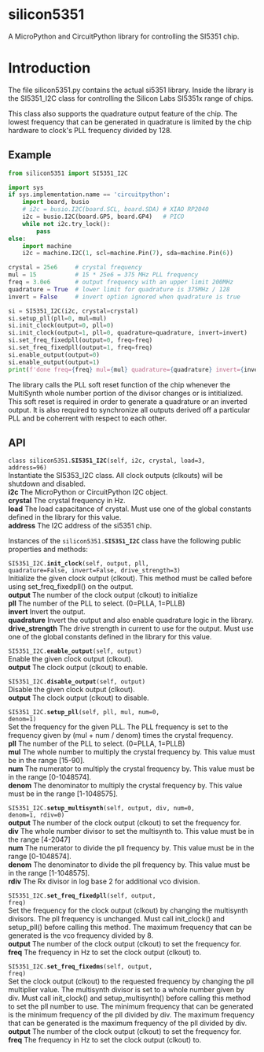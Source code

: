 
# silicon5351

A MicroPython and CircuitPython library for controlling the SI5351 chip.

# Introduction

The file silicon5351.py contains the actual si5351 library. Inside the library
is the SI5351\_I2C class for controlling the Silicon Labs SI5351x range of chips.

This class also supports the quadrature output feature of the chip.  The lowest 
frequency that can be generated in quadrature is limited by the chip hardware 
to clock's PLL frequency divided by 128.

## Example

```python
from silicon5351 import SI5351_I2C

import sys
if sys.implementation.name == 'circuitpython':
    import board, busio
    # i2c = busio.I2C(board.SCL, board.SDA) # XIAO RP2040
    i2c = busio.I2C(board.GP5, board.GP4)   # PICO
    while not i2c.try_lock():
        pass
else:
    import machine
    i2c = machine.I2C(1, scl=machine.Pin(7), sda=machine.Pin(6))

crystal = 25e6     # crystal frequency
mul = 15           # 15 * 25e6 = 375 MHz PLL frequency
freq = 3.0e6       # output frequency with an upper limit 200MHz
quadrature = True  # lower limit for quadrature is 375MHz / 128
invert = False     # invert option ignored when quadrature is true

si = SI5351_I2C(i2c, crystal=crystal)
si.setup_pll(pll=0, mul=mul)
si.init_clock(output=0, pll=0)
si.init_clock(output=1, pll=0, quadrature=quadrature, invert=invert)
si.set_freq_fixedpll(output=0, freq=freq) 
si.set_freq_fixedpll(output=1, freq=freq) 
si.enable_output(output=0)
si.enable_output(output=1)
print(f'done freq={freq} mul={mul} quadrature={quadrature} invert={invert}')
```
The library calls the PLL soft reset function 
of the chip whenever the MultiSynth whole number portion
of the divisor changes or is intitialized.
This soft reset is required in order to generate a quadrature
or an inverted output.  It is also required to synchronize all outputs 
derived off a particular PLL and be coherrent with respect to each other.

## API

<code>class silicon5351.<b>SI5351\_I2C</b>(self, i2c, crystal, load=3, address=96)</code>  
Instantiate the SI5353\_I2C class.  All clock outputs
(clkouts) will be shutdown and disabled.  
**i2c** The MicroPython or CircuitPython I2C object.  
**crystal** The crystal frequency in Hz.  
**load** The load capacitance of crystal.  Must use one of 
the global constants defined in the library for this value.  
**address** The I2C address of the si5351 chip.

Instances of the <code>silicon5351.<b>SI5351\_I2C</b></code> class have the following public properties and methods:   

<code>SI5351\_I2C.<b>init\_clock</b>(self, output, pll, quadrature=False, invert=False, drive\_strength=3)</code>  
Initialize the given clock output (clkout).
This method must be called before using set\_freq\_fixedpll() on
the output.  
**output** The number of the clock output (clkout) to initialize   
**pll** The number of the PLL to select. (0=PLLA, 1=PLLB)  
**invert** Invert the output.  
**quadrature** Invert the output and also enable quadrature 
logic in the library.  
**drive\_strength** The drive strength in current to use 
for the output. Must use one of the global constants defined
in the library for this value.

<code>SI5351\_I2C.<b>enable\_output</b>(self, output)</code>  
Enable the given clock output (clkout).  
**output** The clock output (clkout) to enable.

<code>SI5351\_I2C.<b>disable\_output</b>(self, output)</code>  
Disable the given clock output (clkout).  
**output** The clock output (clkout) to disable.

<code>SI5351\_I2C.<b>setup\_pll</b>(self, pll, mul, num=0, denom=1)</code>  
Set the frequency for the given PLL.
The PLL frequency is set to the frequency given by
(mul + num / denom) times the crystal frequency.  
**pll** The number of the PLL to select. (0=PLLA, 1=PLLB)  
**mul** The whole number to multiply the crystal frequency 
by.  This value must be in the range [15-90].  
**num** The numerator to multiply the crystal frequency 
by. This value must be in the range [0-1048574].  
**denom** The denominator to multiply the crystal frequency by.
This value must be in the range [1-1048575].

<code>SI5351\_I2C.<b>setup\_multisynth</b>(self, output, div, num=0, denom=1, rdiv=0)</code>    
**output** The number of the clock output (clkout) to 
set the frequency for.  
**div** The whole number divisor to set the multisynth to.
This value must be in the range [4-2047]  
**num** The numerator to divide the pll frequency by. 
This value must be in the range [0-1048574].  
**denom** The denominator to divide the pll frequency by. 
This value must be in the range [1-1048575].  
**rdiv** The Rx divisor in log base 2 for additional vco division.

<code>SI5351\_I2C.<b>set\_freq\_fixedpll</b>(self, output, freq)</code>  
Set the frequency for the clock output (clkout) by changing
the multisynth divisors.  The pll frequency is unchanged.
Must call init\_clock() and setup\_pll() before calling this method.
The maximum frequency that can be generated is the vco frequency
divided by 8.  
**output** The number of the clock output (clkout) to 
set the frequency for.  
**freq** The frequency in Hz to set the clock output (clkout) to.

<code>SI5351\_I2C.<b>set\_freq\_fixedms</b>(self, output, freq)</code>  
Set the clock output (clkout) to the requested frequency by
changing the pll multiplier value.  The multisynth divisor is
set to a whole number given by div.  Must call init\_clock()
and setup\_multisynth() before calling this method to set the pll number to use.  The
minimum frequency that can be generated is the minimum frequency
of the pll divided by div.  The maximum frequency that can be
generated is the maximum frequency of the pll divided by div.  
**output** The number of the clock output (clkout) to 
set the frequency for.  
**freq** The frequency in Hz to set the clock output (clkout) to.


